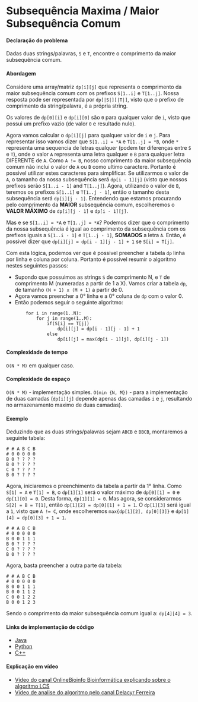 # Subsequência Maxima / Maior Subsequência Comum

#### Declaração do problema

Dadas duas strings/palavras, `S` e `T`, encontre o comprimento da maior subsequência comum.

#### Abordagem

Considere uma array/matriz `dp[i][j]` que representa o comprimento da maior subsequência comum com os prefixos `S[1..i]` e `T[1..j]`. Nossa resposta pode ser representada por `dp[|S|][|T|]`, visto que o prefixo de comprimento da string/palavra, é a própria string.

Os valores de `dp[0][i]` e `dp[i][0]` são `0` para qualquer valor de `i`, visto que possui um prefixo vazio (de valor `0` e resultado nulo).

Agora vamos calcular o `dp[i][j]` para qualquer valor de `i` e `j`. Para representar isso vamos dizer que `S[1..i] = *A` e `T[1..j] = *B`, onde `*` representa uma sequencia de letras qualquer (podem ter diferenças entre `S` e `T`), onde o valor `A` representa uma letra qualquer e `B` para qualquer letra DIFERENTE de `A`.
Como `A != B`, nosso comprimento da maior subsequência comum não inclui o valor de `A` ou `B` como ultimo caractere. Portanto é possivel utilizar estes caracteres para simplificar.
Se utilizarmos o valor de `A`, o tamanho da nossa subsequência será `dp[i - 1][j]` (visto que nossos prefixos serão `S[1..i - 1]` and `T[1..j]`). Agora, utilizando o valor de `B`, teremos os prefixos `S[1..i]` e `T[1..j - 1]`, então o tamanho desta subsequência será `dp[i][j - 1]`.
Entendendo que estamos procurando pelo comprimento da <b>MAIOR</b> subsequência comum, escolheremos o <b>VALOR MÁXIMO</b> de `dp[i][j - 1]` e `dp[i - 1][j]`.

Mas e se `S[1..i] = *A` e `T[1..j] = *A`? Podemos dizer que o comprimento da nossa subsequência é igual ao comprimento da subsequência com os prefixos iguais a `S[1..i - 1]` e `T[1..j - 1]`, <b>SOMADOS</b> a letra `A`. Então, é possivel dizer que `dp[i][j] = dp[i - 1][j - 1] + 1` se `S[i] = T[j]`.

Com esta lógica, podemos ver que é possivel preencher a tabela `dp` linha por linha e coluna por coluna. Portanto é possivel resumir o algoritmo nestes seguintes passos:

- Supondo que possuimos as strings `S` de comprimento N, e `T` de comprimento M (numeradas a partir de 1 a X). Vamos criar a tabela `dp`, de tamanho `(N + 1) x (M + 1)` a partir de 0.
- Agora vamos preencher a 0° linha e a 0° coluna de `dp` com o valor 0.
- Então podemos seguir o seguinte algoritmo:
    ```
        for i in range(1..N):
            for j in range(1..M):
                if(S[i] == T[j])
                    dp[i][j] = dp[i - 1][j - 1] + 1
                else
                    dp[i][j] = max(dp[i - 1][j], dp[i][j - 1])
    ```

#### Complexidade de tempo

`O(N * M)` em qualquer caso.

#### Complexidade de espaço

`O(N * M)` - implementação simples.
`O(min {N, M})` - para a implementação de duas camadas (`dp[i][j]` depende apenas das camadas `i` e `j`, resultando no armazenamento maximo de duas camadas). 

#### Exemplo

Deduzindo que as duas strings/palavras sejam `ABCB` e `BBCB`, montaremos a seguinte tabela:

```
# # A B C B
# 0 0 0 0 0
B 0 ? ? ? ?
B 0 ? ? ? ?
C 0 ? ? ? ?
B 0 ? ? ? ?
```

Agora, iniciaremos o preenchimento da tabela a partir da 1° linha.
Como `S[1] = A` e `T[1] = B`, o `dp[1][1]` será o valor máximo de `dp[0][1] = 0` e `dp[1][0] = 0`. Desta forma, `dp[1][1] = 0`.
Mas agora, se considerarmos `S[2] = B = T[1]`, então `dp[1][2] = dp[0][1] + 1 = 1`. O `dp[1][3]` será igual a `1`, visto que `A != C`, onde escolheremos `max{dp[1][2], dp[0][3]}` e `dp[1][4] = dp[0][3] + 1 = 1`.

```
# # A B C B
# 0 0 0 0 0
B 0 0 1 1 1
B 0 ? ? ? ?
C 0 ? ? ? ?
B 0 ? ? ? ?
```

Agora, basta preencher a outra parte da tabela:

```
# # A B C B
# 0 0 0 0 0
B 0 0 1 1 1
B 0 0 1 1 2
C 0 0 1 2 2
B 0 0 1 2 3
```

Sendo o comprimento da maior subsequência comum igual a: `dp[4][4] = 3`.

#### Links de implementação de código

- [Java](https://github.com/TheAlgorithms/Java/blob/master/src/main/java/com/thealgorithms/dynamic%20programming/LongestCommonSubsequence.java)
- [Python](https://github.com/TheAlgorithms/Python/blob/master/dynamic_programming/longest_common_subsequence.py)
- [C++](https://github.com/TheAlgorithms/C-Plus-Plus/blob/master/Dynamic%20Programming/Longest%20Common%20Subsequence.cpp)

#### Explicação em vídeo

- [Vídeo do canal OnlineBioinfo Bioinformática explicando sobre o algoritmo LCS](https://youtu.be/cX_hFqA8wDI)
- [Video de analise do algoritmo pelo canal Delacyr Ferreira](https://youtu.be/wnq0SqzjbNU)